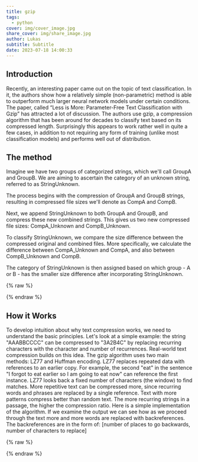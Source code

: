 ```yaml
---
title: gzip
tags:
  - python
cover: img/cover_image.jpg
share_cover: img/share_image.jpg
author: Lukas
subtitle: Subtitle
date: 2023-07-18 14:00:33
---
```

## Introduction

Recently, an interesting paper came out on the topic of text classification. In it, the authors show how a relatively simple (non-parametric) method is able to outperform much larger neural network models under certain conditions. The paper, called “Less is More: Parameter-Free Text Classification with Gzip” has attracted a lot of discussion. The authors use gzip, a compression algorithm that has been around for decades to classify text based on its compressed length. Surprisingly this appears to work rather well in quite a few cases, in addition to not requiring any form of training (unlike most classification models) and performs well out of distribution.

## The method

Imagine we have two groups of categorized strings, which we'll call GroupA and GroupB. We are aiming to ascertain the category of an unknown string, referred to as StringUnknown.

The process begins with the compression of GroupA and GroupB strings, resulting in compressed file sizes we'll denote as CompA and CompB. 

Next, we append StringUnknown to both GroupA and GroupB, and compress these new combined strings. This gives us two new compressed file sizes: CompA_Unknown and CompB_Unknown.

To classify StringUnknown, we compare the size difference between the compressed original and combined files. More specifically, we calculate the difference between CompA_Unknown and CompA, and also between CompB_Unknown and CompB.

The category of StringUnknown is then assigned based on which group - A or B - has the smaller size difference after incorporating StringUnknown.


{% raw %}
<script src="https://gist.github.com/BasedLukas/42022b382660a27a7044770893572b18.js"></script>
{% endraw %}

## How it Works

To develop intuition about why text compression works, we need to understand the basic principles.
Let's look at a simple example: the string "AAABBCCCC" can be compressed to "3A2B4C" by replacing recurring characters with the character and number of recurrences. Real-world text compression builds on this idea.
The gzip algorithm uses two main methods: LZ77 and Huffman encoding.
LZ77 replaces repeated data with references to an earlier copy. For example, the second "eat" in the sentence "I forgot to eat earlier so I am going to eat now" can reference the first instance. LZ77 looks back a fixed number of characters (the window) to find matches.
More repetitive text can be compressed more, since recurring words and phrases are replaced by a single reference. Text with more patterns compress better than random text. The more recurring strings in a passage, the higher the compression ratio.
Here is a simple implementation of the algorithm. If we examine the output we can see how as we proceed through the text more and more words are replaced with backreferences. The backreferences are in the form of:
[number of places to go backwards, number of characters to replace]

{% raw %}
<script src="https://gist.github.com/BasedLukas/49cb3be513c51e9c0937359a10464658.js"></script>
{% endraw %}


